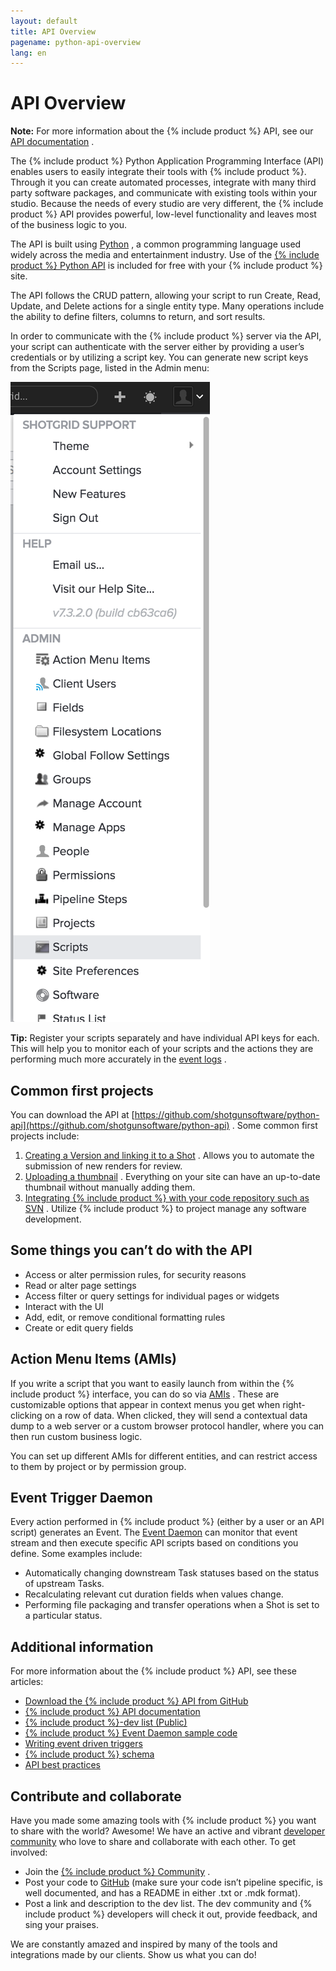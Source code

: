 ```yaml
---
layout: default
title: API Overview
pagename: python-api-overview
lang: en
---
```


# API Overview

**Note:** For more information about the {% include product %} API, see our [API documentation](https://developer.shotgridsoftware.com/python-api/) .

The {% include product %} Python Application Programming Interface (API) enables users to easily integrate their tools with {% include product %}. Through it you can create automated processes, integrate with many third party software packages, and communicate with existing tools within your studio. Because the needs of every studio are very different, the {% include product %} API provides powerful, low-level functionality and leaves most of the business logic to you.

The API is built using [Python](https://www.python.org/) , a common programming language used widely across the media and entertainment industry. Use of the [{% include product %} Python API](https://github.com/shotgunsoftware/python-api) is included for free with your {% include product %} site.

The API follows the CRUD pattern, allowing your script to run Create, Read, Update, and Delete actions for a single entity type. Many operations include the ability to define filters, columns to return, and sort results.

In order to communicate with the {% include product %} server via the API, your script can authenticate with the server either by providing a user’s credentials or by utilizing a script key. You can generate new script keys from the Scripts page, listed in the Admin menu:

![Scripts](./images/dv-developers-api-01-scripts-01.png)

**Tip:** Register your scripts separately and have individual API keys for each. This will help you to monitor each of your scripts and the actions they are performing much more accurately in the [event logs](https://help.autodesk.com/view/SGSUB/ENU/?guid=SG_Administrator_ar_data_management_ar_event_logs_html) .

## Common first projects

You can download the API at [https://github.com/shotgunsoftware/python-api](https://github.com/shotgunsoftware/python-api) . Some common first projects include:

1.  [Creating a Version and linking it to a Shot](https://developer.shotgridsoftware.com/python-api/cookbook/examples/basic_create_version_link_shot.html) . Allows you to automate the submission of new renders for review.
2.  [Uploading a thumbnail](https://developer.shotgridsoftware.com/python-api/cookbook/examples/basic_upload_thumbnail_version.html) . Everything on your site can have an up-to-date thumbnail without manually adding them.
3.  [Integrating {% include product %} with your code repository such as SVN](https://developer.shotgridsoftware.com/python-api/cookbook/examples/svn_integration.html) . Utilize {% include product %} to project manage any software development.

## Some things you can’t do with the API

*   Access or alter permission rules, for security reasons
*   Read or alter page settings
*   Access filter or query settings for individual pages or widgets
*   Interact with the UI
*   Add, edit, or remove conditional formatting rules
*   Create or edit query fields

## Action Menu Items (AMIs)

If you write a script that you want to easily launch from within the {% include product %} interface, you can do so via [AMIs](https://developer.shotgridsoftware.com/67695b40/) . These are customizable options that appear in context menus you get when right-clicking on a row of data. When clicked, they will send a contextual data dump to a web server or a custom browser protocol handler, where you can then run custom business logic.

You can set up different AMIs for different entities, and can restrict access to them by project or by permission group.

## Event Trigger Daemon

Every action performed in {% include product %} (either by a user or an API script) generates an Event. The [Event Daemon](https://github.com/shotgunsoftware/shotgunEvents) can monitor that event stream and then execute specific API scripts based on conditions you define. Some examples include:

*   Automatically changing downstream Task statuses based on the status of upstream Tasks.
*   Recalculating relevant cut duration fields when values change.
*   Performing file packaging and transfer operations when a Shot is set to a particular status.

## Additional information

For more information about the {% include product %} API, see these articles:

*   [Download the {% include product %} API from GitHub](https://github.com/shotgunsoftware/python-api/)
*   [{% include product %} API documentation](https://developer.shotgridsoftware.com/python-api/)
*   [{% include product %}-dev list (Public)](https://groups.google.com/a/shotgunsoftware.com/forum/?fromgroups#!forum/shotgun-dev)
*   [{% include product %} Event Daemon sample code](https://github.com/shotgunsoftware/shotgunEvents)
*   [Writing event driven triggers](https://developer.shotgridsoftware.com/0d8a11d9/)
*   [{% include product %} schema](https://help.autodesk.com/view/SGSUB/ENU/?guid=SG_Administrator_ar_get_started_ar_shotgun_schema_html)
*   [API best practices](https://developer.shotgridsoftware.com/09b77cf4/)

## Contribute and collaborate

Have you made some amazing tools with {% include product %} you want to share with the world? Awesome! We have an active and vibrant [developer community](https://community.shotgridsoftware.com/) who love to share and collaborate with each other. To get involved:

*   Join the [{% include product %} Community](https://community.shotgridsoftware.com/) .
*   Post your code to [GitHub](https://github.com/) (make sure your code isn’t pipeline specific, is well documented, and has a README in either .txt or .mdk format).
*   Post a link and description to the dev list. The dev community and {% include product %} developers will check it out, provide feedback, and sing your praises.

We are constantly amazed and inspired by many of the tools and integrations made by our clients. Show us what you can do!